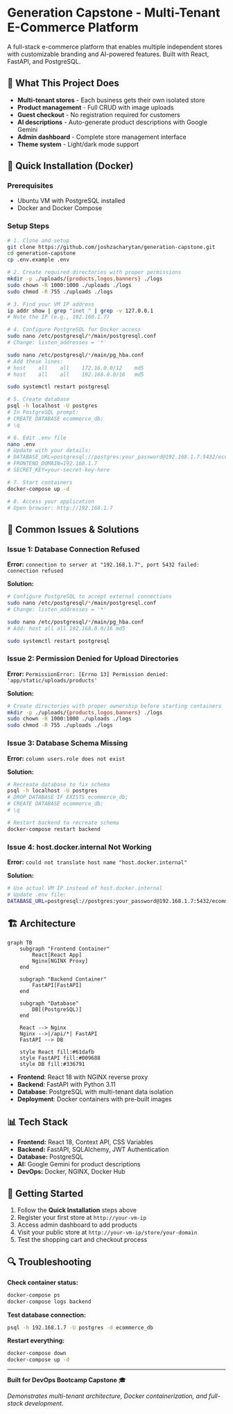 # Generation Capstone - Multi-Tenant E-Commerce Platform

A full-stack e-commerce platform that enables multiple independent stores with customizable branding and AI-powered features. Built with React, FastAPI, and PostgreSQL.

## 🚀 What This Project Does

- **Multi-tenant stores** - Each business gets their own isolated store
- **Product management** - Full CRUD with image uploads
- **Guest checkout** - No registration required for customers
- **AI descriptions** - Auto-generate product descriptions with Google Gemini
- **Admin dashboard** - Complete store management interface
- **Theme system** - Light/dark mode support

## 🐳 Quick Installation (Docker)

### Prerequisites
- Ubuntu VM with PostgreSQL installed
- Docker and Docker Compose

### Setup Steps

```bash
# 1. Clone and setup
git clone https://github.com/joshzacharytan/generation-capstone.git
cd generation-capstone
cp .env.example .env

# 2. Create required directories with proper permissions
mkdir -p ./uploads/{products,logos,banners} ./logs
sudo chown -R 1000:1000 ./uploads ./logs
sudo chmod -R 755 ./uploads ./logs

# 3. Find your VM IP address
ip addr show | grep "inet " | grep -v 127.0.0.1
# Note the IP (e.g., 192.168.1.7)

# 4. Configure PostgreSQL for Docker access
sudo nano /etc/postgresql/*/main/postgresql.conf
# Change: listen_addresses = '*'

sudo nano /etc/postgresql/*/main/pg_hba.conf
# Add these lines:
# host    all    all    172.16.0.0/12    md5
# host    all    all    192.168.0.0/16   md5

sudo systemctl restart postgresql

# 5. Create database
psql -h localhost -U postgres
# In PostgreSQL prompt:
# CREATE DATABASE ecommerce_db;
# \q

# 6. Edit .env file
nano .env
# Update with your details:
# DATABASE_URL=postgresql://postgres:your_password@192.168.1.7:5432/ecommerce_db
# FRONTEND_DOMAIN=192.168.1.7
# SECRET_KEY=your-secret-key-here

# 7. Start containers
docker-compose up -d

# 8. Access your application
# Open browser: http://192.168.1.7
```

## 🔧 Common Issues & Solutions

### Issue 1: Database Connection Refused
**Error:** `connection to server at "192.168.1.7", port 5432 failed: connection refused`

**Solution:**
```bash
# Configure PostgreSQL to accept external connections
sudo nano /etc/postgresql/*/main/postgresql.conf
# Change: listen_addresses = '*'

sudo nano /etc/postgresql/*/main/pg_hba.conf
# Add: host all all 192.168.0.0/16 md5

sudo systemctl restart postgresql
```

### Issue 2: Permission Denied for Upload Directories
**Error:** `PermissionError: [Errno 13] Permission denied: 'app/static/uploads/products'`

**Solution:**
```bash
# Create directories with proper ownership before starting containers
mkdir -p ./uploads/{products,logos,banners} ./logs
sudo chown -R 1000:1000 ./uploads ./logs
sudo chmod -R 755 ./uploads ./logs
```

### Issue 3: Database Schema Missing
**Error:** `column users.role does not exist`

**Solution:**
```bash
# Recreate database to fix schema
psql -h localhost -U postgres
# DROP DATABASE IF EXISTS ecommerce_db;
# CREATE DATABASE ecommerce_db;
# \q

# Restart backend to recreate schema
docker-compose restart backend
```

### Issue 4: host.docker.internal Not Working
**Error:** `could not translate host name "host.docker.internal"`

**Solution:**
```bash
# Use actual VM IP instead of host.docker.internal
# Update .env file:
DATABASE_URL=postgresql://postgres:your_password@192.168.1.7:5432/ecommerce_db
```

## 🏗️ Architecture

```mermaid
graph TB
    subgraph "Frontend Container"
        React[React App]
        Nginx[NGINX Proxy]
    end
    
    subgraph "Backend Container"
        FastAPI[FastAPI]
    end
    
    subgraph "Database"
        DB[(PostgreSQL)]
    end
    
    React --> Nginx
    Nginx -->|/api/*| FastAPI
    FastAPI --> DB
    
    style React fill:#61dafb
    style FastAPI fill:#009688
    style DB fill:#336791
```

- **Frontend**: React 18 with NGINX reverse proxy
- **Backend**: FastAPI with Python 3.11
- **Database**: PostgreSQL with multi-tenant data isolation
- **Deployment**: Docker containers with pre-built images

## 📊 Tech Stack

- **Frontend:** React 18, Context API, CSS Variables
- **Backend:** FastAPI, SQLAlchemy, JWT Authentication
- **Database:** PostgreSQL
- **AI:** Google Gemini for product descriptions
- **DevOps:** Docker, NGINX, Docker Hub

## 🚀 Getting Started

1. Follow the **Quick Installation** steps above
2. Register your first store at `http://your-vm-ip`
3. Access admin dashboard to add products
4. Visit your public store at `http://your-vm-ip/store/your-domain`
5. Test the shopping cart and checkout process

## 🔍 Troubleshooting

**Check container status:**
```bash
docker-compose ps
docker-compose logs backend
```

**Test database connection:**
```bash
psql -h 192.168.1.7 -U postgres -d ecommerce_db
```

**Restart everything:**
```bash
docker-compose down
docker-compose up -d
```

---

**Built for DevOps Bootcamp Capstone** 🎓

*Demonstrates multi-tenant architecture, Docker containerization, and full-stack development.*